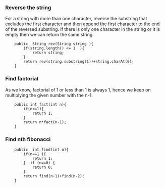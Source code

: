 ### Reverse the string
For a string with more than one character, reverse the substring that excludes the first character and then append the first character to the end of the reversed substring.
If there is only one character in the string or it is empty then we can return the same string. 
```
    public  String rev(String string ){
        if(string.length() <= 1  ){
            return string;
        }
        return rev(string.substring(1))+string.charAt(0);
    }
```
### Find factorial
As we know, factorial of 1 or less than 1 is always 1, hence we keep on multiplying the given number with the n-1.
```
    public int fact(int n){
        if(n<=1){
            return 1;
        }
        return n*fact(n-1);
    }

```
### Find nth fibonacci 

```
    public  int find(int n){
        if(n==1 ){
            return 1;
        }  if (n==0) {
            return 0;
        }
        return find(n-1)+find(n-2);
    }
```
